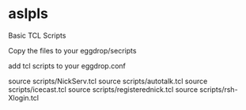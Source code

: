 # aslpls
Basic TCL Scripts


Copy the files to your eggdrop/secripts

add tcl scripts to your eggdrop.conf


source scripts/NickServ.tcl
source scripts/autotalk.tcl
source scripts/icecast.tcl
source scripts/registerednick.tcl
source scripts/rsh-Xlogin.tcl




